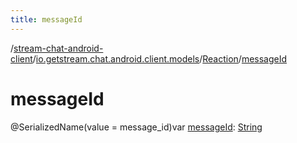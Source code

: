 ```yaml
---
title: messageId
---
```

/[stream-chat-android-client](../../index.md)/[io.getstream.chat.android.client.models](../index.md)/[Reaction](index.md)/[messageId](messageId.md)  
  
  
  
# messageId  
@SerializedName(value = message_id)var [messageId](messageId.md): [String](https://kotlinlang.org/api/latest/jvm/stdlib/kotlin/-string/index.html)
